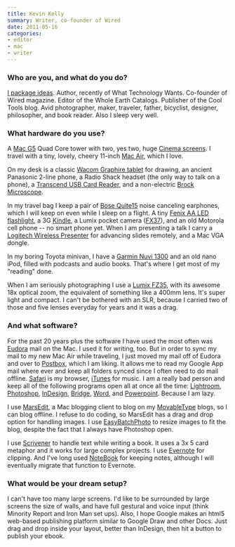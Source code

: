 ```yaml
---
title: Kevin Kelly
summary: Writer, co-founder of Wired
date: 2011-05-16
categories:
- editor
- mac
- writer
---
```


### Who are you, and what do you do?

[I package ideas](http://www.kk.org/ "Kevin's website."). Author, recently of What Technology Wants. Co-founder of Wired magazine. Editor of the Whole Earth Catalogs. Publisher of the Cool Tools blog. Avid photographer, maker, traveler, father, bicyclist, designer, philosopher, and book reader. Also I sleep very well.

### What hardware do you use?

A [Mac G5][power-mac-g5] Quad Core tower with two, yes two, huge [Cinema screens][cinema-display]. I travel with a tiny, lovely, cheery 11-inch [Mac Air][macbook-air], which I love.

On my desk is a classic [Wacom Graphire tablet][graphire] for drawing, an ancient Panasonic 2-line phone, a Radio Shack headset (the only way to talk on a phone), a [Transcend USB Card Reader][p5], and a non-electric [Brock Microscope][magiscope-70].

In my travel bag I keep a pair of [Bose Quite15][quietcomfort-15] noise canceling earphones, which I will keep on even while I sleep on a flight. A tiny [Fenix AA LED flashlight][l1d-ce], a 3G [Kindle][], a Lumix pocket camera ([FX37](lumix-dmc-fx37)), and an old Motorola cell phone -- no smart phone yet. When I am presenting a talk I carry a [Logitech Wireless Presenter][wireless-presenter-r400] for advancing slides remotely, and a Mac VGA dongle.

In my boring Toyota minivan, I have a [Garmin Nuvi 1300][nuvi-1300] and an old nano iPod, filled with podcasts and audio books. That's where I get most of my "reading" done.

When I am seriously photographing I use a [Lumix FZ35][lumix-dmc-fz35], with its awesome 18x optical zoom, the equivalent of something like a 400mm lens. It's super light and compact. I can't be bothered with an SLR, because I carried two of those and five lenses everyday for years and it was a drag.

### And what software?

For the past 20 years plus the software I have used the most often was [Eudora][] mail on the Mac. I used it for writing, too. But in order to sync my mail to my new Mac Air while traveling, I just moved my mail off of Eudora and over to [Postbox][], which I am liking. It allows me to read my Google App mail where ever and keep all folders synced since I often need to do mail offline. [Safari][] is my browser, [iTunes][] for music. I am a really bad person and keep all of the following programs open all at once all the time: [Lightroom][], [Photoshop][], [InDesign][], [Bridge][], [Word][], and [Powerpoint][]. Because I am lazy.

I use [MarsEdit][], a Mac blogging client to blog on my [MovableType][movable-type] blogs, so I can blog offline. I refuse to do coding, so MarsEdit has a drag and drop option for handling images. I use [EasyBatchPhoto][] to resize images to fit the blog, despite the fact that I always have Photoshop open.

I use [Scrivener][] to handle text while writing a book. It uses a 3x 5 card metaphor and it works for large complex projects. I use [Evernote][] for clipping. And I've long used [NoteBook][] for keeping notes, although I will eventually migrate that function to Evernote.

### What would be your dream setup?

I can't have too many large screens. I'd like to be surrounded by large screens the size of walls, and have full gestural and voice input (think Minority Report and Iron Man set ups). Also, I hope Google makes an html5 web-based publishing platform similar to Google Draw and other Docs. Just drag and drop inside your layout, better than InDesign, then hit a button to publish your ebook.

[bridge]: https://creative.adobe.com/products/bridge "A shared media manager for Adobe CS products."
[cinema-display]: https://en.wikipedia.org/wiki/Apple_Cinema_Display "An LCD display."
[easybatchphoto]: http://www.yellowmug.com/easybatchphoto/ "Batch image processing software for the Mac."
[eudora]: https://en.wikipedia.org/wiki/Eudora_(e-mail_client) "A popular old email client."
[evernote]: https://evernote.com/ "Online software for capturing notes."
[graphire]: https://www.amazon.com/s/?field-keywords=wacom+graphire "An older pen tablet."
[indesign]: https://www.adobe.com/products/indesign.html "A desktop/web publishing application."
[itunes]: https://www.apple.com/itunes/ "A jukebox application and online store."
[kindle]: https://www.amazon.com/Kindle-Ereader-ebook-reader/dp/B007HCCNJU "A digital book reader."
[l1d-ce]: https://www.amazon.com/Fenix-L1D-CE-Edition-Digital-Flashlight/dp/B000NL204U "A pocket flashlight."
[lightroom]: https://www.adobe.com/products/photoshop-lightroom.html "Photo management and editing software."
[lumix-dmc-fz35]: https://www.amazon.com/Panasonic-DMC-FZ35-Digital-Optical-Stabilized/dp/B002IKLJU0 "A 12.1 megapixel camera."
[macbook-air]: https://www.apple.com/macbook-air/ "A very thin laptop."
[magiscope-70]: http://web.archive.org/web/20170901225348/http://www.magiscope.com:80/The-Magiscope.html "A microscope."
[marsedit]: https://red-sweater.com/marsedit/ "A weblog editor for the Mac."
[movable-type]: https://movabletype.org/ "Weblog publishing software."
[notebook]: http://web.archive.org/web/20161016195720/https://en.wikipedia.org/wiki/Circus_Ponies_NoteBook "A notebook and outliner app for the Mac."
[nuvi-1300]: https://www.amazon.com/Garmin-Widescreen-Navigator-Discontinued-Manufacturer/dp/B001U0O7T4 "A pocket GPS device."
[p5]: https://www.amazon.com/Transcend-Flash-Memory-Reader-TS-RDP5K/dp/B001NS828K "A USB 9-in-one card reader."
[photoshop]: https://www.adobe.com/products/photoshop.html "A bitmap image editor."
[postbox]: https://www.postbox-inc.com/ "A cross-platform email client."
[power-mac-g5]: https://en.wikipedia.org/wiki/Power_Mac_G5 "A desktop Mac with an IBM PowerPC G5 CPU."
[powerpoint]: https://products.office.com/en-us/powerpoint "Presentation software."
[quietcomfort-15]: http://www.bose.com/controller?url=/shop_online/headphones/noise_cancelling_headphones/quietcomfort_15/index.jsp "Noise-cancelling headphones."
[safari]: https://www.apple.com/safari/ "A fast web browser."
[scrivener]: http://literatureandlatte.com/scrivener.php "A Mac text editor aimed at writers."
[wireless-presenter-r400]: https://www.logitech.com/en-us/product/wireless-presenter-r400 "A wireless presenter device."
[word]: https://products.office.com/en-us/word "A document editor."
